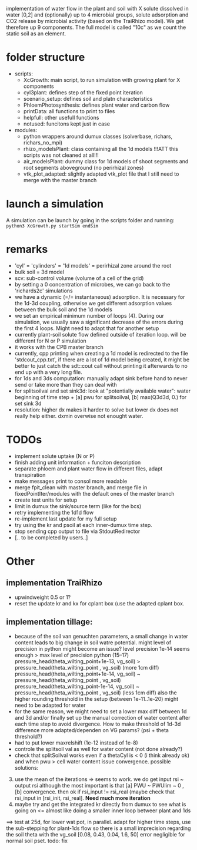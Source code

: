 implementation of water flow in the plant and soil with X solute dissolved in water [0,2]
and (optionally) up to 4 microbial groups, solute adsorption and CO2 release by microbial activity (based on the TraiRhizo model).
We get therefore up 9 components. The full model is called "10c" as we count the static soil as an element.


# folder structure
- scripts:
	- XcGrowth: main script, to run simulation with growing plant for X components
	- cyl3plant: defines step of the fixed point iteration
	- scenario_setup: defines soil and platn characteristics
	- PhloemPhotosynthesis: defines plant water and carbon flow
	- printData: all functions to print to files
	- helpfull: other usefull functions
	- notused: funcitons kept just in case
- modules: 
	- python wrappers around dumux classes (solverbase, richars, richars_no_mpi)
	- rhizo_modelsPlant: class containing all the 1d models !!!ATT this scripts was not cleaned at all!!!
	- air_modelsPlant: dummy class for 1d models of shoot segments and root segments aboveground (no perirhizal zones)
	- vtk_plot_adapted: slightly adapted vtk_plot file that I still need to merge with the master branch

# launch a simulation
A simulation can be launch by going in the scripts folder and running:
`python3 XcGrowth.py startSim endSim`

# remarks 
- 'cyl' = 'cylinders' = '1d models' = perirhizal zone around the root
- bulk soil = 3d model
- scv: sub-control volume (volume of a cell of the grid)
- by setting a 0 concentration of microbes, we can go back to the 'richards2c' simulations
- we have a dynamic (=/= instantaneous) adsorption. It is necessary for the 1d-3d coupling, otherwise we get different adsorption values between the bulk
soil and the 1d models
- we set an empirical minimum number of loops (4). During our simulation, we usually saw a significant
decrease of the errors during the first 4 loops. Might need to adapt that for another setup
- currently plant-soil solute flow defined outside of iteration loop. will be different for N or P simulation
- it works with the CPB master branch
- currently, cpp printing when creating a 1d model is redirected to the file 'stdcout_cpp.txt', if there are a lot of 1d model being created, it might be better to just catch the sdt::cout call without printing it afterwards to no end up with a very long file.
- for 1ds and 3ds computation: manually adapt sink before hand to never send or take more than they can deal with
- for splitsoilval and set sink3d: look at "potentially available water": water beginning of time step + [a] pwu for splitsoilval, [b] max(Q3d3d, 0.) for set sink 3d
- resolution: higher dx makes it harder to solve but lower dx does not really help either. dxmin overwise not enought water.


# TODOs
- implement solute uptake (N or P)
- finish adding unit information + funciton description
- separate phloem and plant water flow in different files, adapt transpiration
- make messages print to consol more readable
- merge fpit_clean with master branch, and merge file in fixedPointIter/modules with the default ones of the master branch
- create test units for setup
- limit in dumux the sink/source term (like for the bcs)
- retry implementing the 1d1d flow
- re-implement last update for my full setup
- try using the kr and psoil at each inner-dumux time step.
- stop sending cpp output to file via StdoutRedirector
- [.. to be completed by users..]

# Other
## implementation TraiRhizo
- upwindweight 0.5 or 1?
- reset the update kr and kx for cplant box (use the adapted cplant box.

## implementation tillage:
- because of the soil van genuchten parameters, a small change in water content leads to big change in soil watre potential.
 might level of precision in python might become an issue? 
 level precision 1e-14 seems enough > max level of precision python (15–17)
 pressure_head(theta_wilting_point+1e-13, vg_soil) >  pressure_head(theta_wilting_point , vg_soil) (more 1cm diff)
 pressure_head(theta_wilting_point+1e-14, vg_soil) ~  pressure_head(theta_wilting_point , vg_soil)
 pressure_head(theta_wilting_point-1e-14, vg_soil) ~  pressure_head(theta_wilting_point , vg_soil) (less 1cm diff)
 also the higher rounding threshold in the setup (between 1e-11..1e-20) might need to be adapted for water
- for the same reason, we might need to set a lower max diff between 1d and 3d and/or finally set up the manual correction of water content after each time step to avoid divergence. How to make threshold of 1d-3d difference more adapted/dependen on VG params?
(psi + theta threshold?)
- had to put lower maxrelshift (1e-12 instead of 1e-8)
- controle the splitsoil val as well for water content (not done already?)
- check that splitSoilval works even if a thetaCyl is < 0 (i think already ok) and when pwu > cell water content
issue convergence.
possible solutions:
3) use the mean of the iterations => seems to work. we do get input rsi  ~ output rsi although the most important is that [a] PWU ~ PWUlim ~ 0 , [b] convergence. then ok if rsi_input != rsi_real (maybe check that rsi_input in [rsi_init, rsi_real]. __Need much more iteration__
7) maybe try and get the integrated kr directly from dumux to see what is going on <= almost like doing a smaller inner loop betweer
plant and 1ds


==> test at 25d, for lower wat pot, in parallel. adapt for higher time steps, use the sub-stepping for plant-1ds flow
so there is a small imprecision regarding the soil theta with the vg_soil [0.08, 0.43, 0.04, 1.6, 50]
error negligible for normal soil pset. todo: fix 
